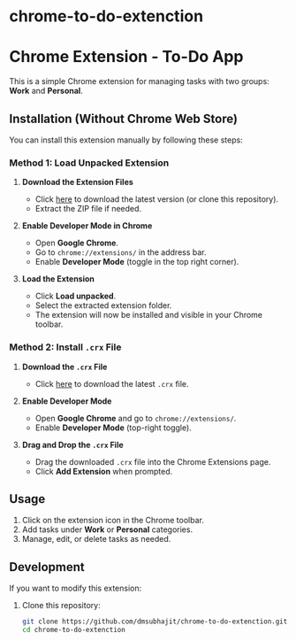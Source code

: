 # chrome-to-do-extenction

# Chrome Extension - To-Do App

This is a simple Chrome extension for managing tasks with two groups: **Work** and **Personal**.

## Installation (Without Chrome Web Store)

You can install this extension manually by following these steps:

### **Method 1: Load Unpacked Extension**

1. **Download the Extension Files**

   - Click [here](https://github.com/dmsubhajit/chrome-to-do-extenction.git) to download the latest version (or clone this repository).
   - Extract the ZIP file if needed.

2. **Enable Developer Mode in Chrome**

   - Open **Google Chrome**.
   - Go to `chrome://extensions/` in the address bar.
   - Enable **Developer Mode** (toggle in the top right corner).

3. **Load the Extension**

   - Click **Load unpacked**.
   - Select the extracted extension folder.
   - The extension will now be installed and visible in your Chrome toolbar.

### **Method 2: Install `.crx` File**

1. **Download the `.crx` File**

   - Click [here](https://github.com/dmsubhajit/chrome-to-do-extenction.git/chrome-to-do-extenction.crx) to download the latest `.crx` file.

2. **Enable Developer Mode**

   - Open **Google Chrome** and go to `chrome://extensions/`.
   - Enable **Developer Mode** (top-right toggle).

3. **Drag and Drop the `.crx` File**

   - Drag the downloaded `.crx` file into the Chrome Extensions page.
   - Click **Add Extension** when prompted.

## **Usage**

1. Click on the extension icon in the Chrome toolbar.
2. Add tasks under **Work** or **Personal** categories.
3. Manage, edit, or delete tasks as needed.

## **Development**

If you want to modify this extension:

1. Clone this repository:
   ```bash
   git clone https://github.com/dmsubhajit/chrome-to-do-extenction.git
   cd chrome-to-do-extenction
